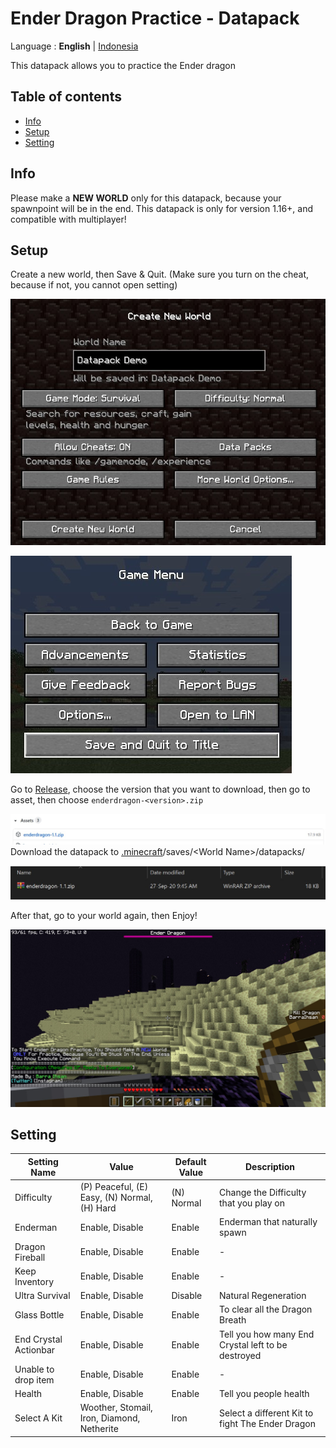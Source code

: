 # Ender Dragon Practice - Datapack

Language : **English** | [Indonesia](README-id.md "Indonesia")

This datapack allows you to practice the Ender dragon

## Table of contents

-   [Info](#info)
-   [Setup](#setup)
-   [Setting](#Setting)

## Info

Please make a **NEW WORLD** only for this datapack, because your spawnpoint will be in the end. This datapack is only for version 1.16+, and compatible with multiplayer!

## Setup

Create a new world, then Save & Quit. (Make sure you turn on the cheat, because if not, you cannot open setting)

![Create New World](image/createNewWorld.jpg)

![Save & Quit](image/saveAndQuit.jpg)

Go to [Release](https://github.com/barraIhsan/enderdragon/releases/ "Go to Release"), choose the version that you want to download, then go to asset, then choose `enderdragon-<version>.zip`

![Asset Download File](image/assetDownload.jpg)
Download the datapack to [.minecraft](https://minecraft.gamepedia.com/.minecraft "Locate your .minecraft folder")/saves/\<World Name>\/datapacks/

![Datapack Installed](image/datapackInstalled.jpg)

After that, go to your world again, then Enjoy!

![Play Screen](image/playScreen.jpg)

## Setting

| Setting Name          | Value                                        | Default Value | Description                                        |
| --------------------- | -------------------------------------------- | ------------- | -------------------------------------------------- |
| Difficulty            | (P) Peaceful, (E) Easy, (N) Normal, (H) Hard | (N) Normal    | Change the Difficulty that you play on             |
| Enderman              | Enable, Disable                              | Enable        | Enderman that naturally spawn                      |
| Dragon Fireball       | Enable, Disable                              | Enable        | -                                                  |
| Keep Inventory        | Enable, Disable                              | Enable        | -                                                  |
| Ultra Survival        | Enable, Disable                              | Disable       | Natural Regeneration                               |
| Glass Bottle          | Enable, Disable                              | Enable        | To clear all the Dragon Breath                     |
| End Crystal Actionbar | Enable, Disable                              | Enable        | Tell you how many End Crystal left to be destroyed |
| Unable to drop item   | Enable, Disable                              | Enable        | -                                                  |
| Health                | Enable, Disable                              | Enable        | Tell you people health                             |
| Select A Kit          | Woother, Stomail, Iron, Diamond, Netherite   | Iron          | Select a different Kit to fight The Ender Dragon   |
